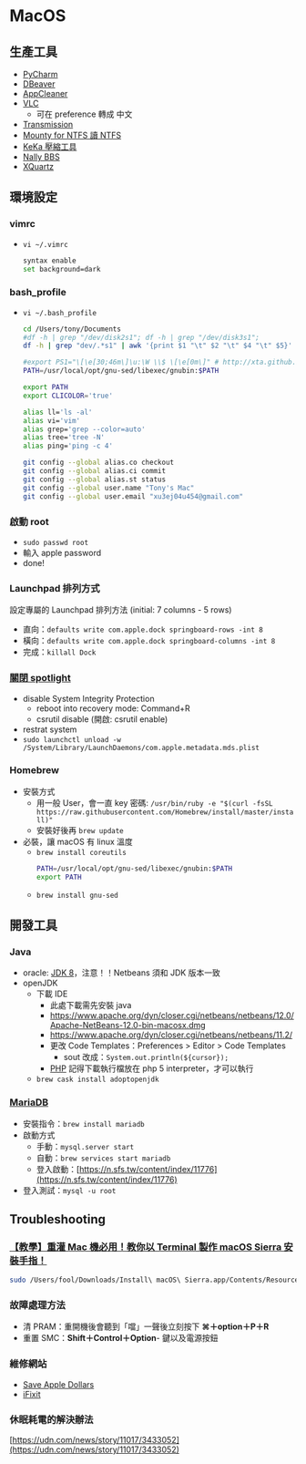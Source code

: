 # MacOS
## 生產工具
- [PyCharm](https://www.jetbrains.com/pycharm/download/#section=mac)
- [DBeaver](https://dbeaver.jkiss.org/)
- [AppCleaner](https://freemacsoft.net/appcleaner/)
- [VLC](https://www.videolan.org/vlc/download-macosx.zh-TW.html)
    - 可在 preference 轉成 中文
- [Transmission](https://transmissionbt.com/download/)
- [Mounty for NTFS 讀 NTFS](http://enjoygineering.com/mounty/#FAQs)
- [KeKa 壓縮工具](http://www.kekaosx.com/zh-tw/)
- [Nally BBS](http://yllan.org/app/Nally/)
- [XQuartz](https://www.xquartz.org/)

## 環境設定
### vimrc
- `vi ~/.vimrc`
    ```bash
    syntax enable
    set background=dark
    ```

### bash_profile
- `vi ~/.bash_profile`
    ```bash
    cd /Users/tony/Documents
    #df -h | grep "/dev/disk2s1"; df -h | grep "/dev/disk3s1";
    df -h | grep "dev/.*s1" | awk '{print $1 "\t" $2 "\t" $4 "\t" $5}'

    #export PS1="\[\e[30;46m\]\u:\W \\$ \[\e[0m\]" # http://xta.github.io/HalloweenBash/
    PATH=/usr/local/opt/gnu-sed/libexec/gnubin:$PATH

    export PATH
    export CLICOLOR='true'

    alias ll='ls -al'
    alias vi='vim'
    alias grep='grep --color=auto'
    alias tree='tree -N'
    alias ping='ping -c 4'

    git config --global alias.co checkout
    git config --global alias.ci commit
    git config --global alias.st status
    git config --global user.name "Tony's Mac"
    git config --global user.email "xu3ej04u454@gmail.com"
    ```

### 啟動 root
- `sudo passwd root`
- 輸入 apple password
- done!

### Launchpad 排列方式
設定專屬的 Launchpad 排列方法 (initial: 7 columns \- 5 rows)
- 直向：`defaults write com.apple.dock springboard-rows -int 8`
- 橫向：`defaults write com.apple.dock springboard-columns -int 8`
- 完成：`killall Dock`

### [關閉 spotlight](https://ppt.cc/fnWirx)
- disable System Integrity Protection
    - reboot into recovery mode: Command+R
    - csrutil disable (開啟: csrutil enable)
- restrat system
- `sudo launchctl unload -w /System/Library/LaunchDaemons/com.apple.metadata.mds.plist`

### Homebrew
- 安裝方式
    - 用一般 User，會一直 key 密碼: `/usr/bin/ruby -e "$(curl -fsSL https://raw.githubusercontent.com/Homebrew/install/master/install)"`
    - 安裝好後再 `brew update`
- 必裝，讓 macOS 有 linux 溫度
    - `brew install coreutils`
        ```bash
        PATH=/usr/local/opt/gnu-sed/libexec/gnubin:$PATH
        export PATH
        ```
    - `brew install gnu-sed`

## 開發工具
### Java
- oracle: [JDK 8](https://ppt.cc/f0NTMx)，注意！！Netbeans 須和 JDK 版本一致
- openJDK
    - 下載 IDE
        - 此處下載需先安裝 java
        - https://www.apache.org/dyn/closer.cgi/netbeans/netbeans/12.0/Apache-NetBeans-12.0-bin-macosx.dmg
        - https://www.apache.org/dyn/closer.cgi/netbeans/netbeans/11.2/
        - 更改 Code Templates：Preferences > Editor > Code Templates
            - sout 改成：`System.out.println(${cursor});`
        - [PHP](https://windows.php.net/download/) 記得下載執行檔放在 php 5 interpreter，才可以執行
    - `brew cask install adoptopenjdk`

### [MariaDB](https://hoyangtsai.github.io/posts/2015/12/09/mac-using-homebrew-install-mariadb/)
- 安裝指令：`brew install mariadb`
- 啟動方式
    - 手動：`mysql.server start`
    - 自動：`brew services start mariadb`
    - 登入啟動：[https://n.sfs.tw/content/index/11776](https://n.sfs.tw/content/index/11776)
- 登入測試：`mysql -u root`

## Troubleshooting
### [【教學】重灌 Mac 機必用！教你以 Terminal 製作 macOS Sierra 安裝手指！](https://ppt.cc/f0O1lx)
```bash
sudo /Users/fool/Downloads/Install\ macOS\ Sierra.app/Contents/Resources/createinstallmedia --volume /Volumes/Mac --applicationpath /Users/fool/Downloads/Install\ macOS\ Sierra.app --nointeraction
```

### 故障處理方法
- 清 PRAM：重開機後會聽到「噹」一聲後立刻按下 **⌘＋option＋P＋R**
- 重置 SMC：**Shift＋Control＋Option**- 鍵以及電源按鈕

### 維修網站
- [Save Apple Dollars](http://www.appledollars.com/)
- [iFixit](https://www.ifixit.com/Device/Mac)

### 休眠耗電的解決辦法
[https://udn.com/news/story/11017/3433052](https://udn.com/news/story/11017/3433052)